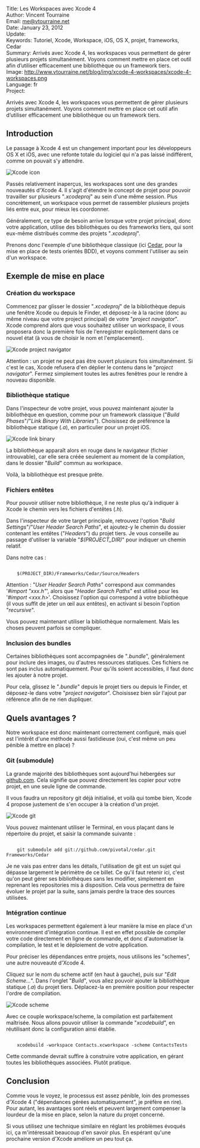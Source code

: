 Title:    Les Workspaces avec Xcode 4  
Author:   Vincent Tourraine  
Email:    me@vtourraine.net  
Date:     January 23, 2012  
Update:   
Keywords: Tutoriel, Xcode, Workspace, iOS, OS X, projet, frameworks, Cedar  
Summary:  Arrivés avec Xcode 4, les workspaces vous permettent de gérer plusieurs projets simultanément. Voyons comment mettre en place cet outil afin d’utiliser efficacement une bibliothèque ou un framework tiers.  
Image:    http://www.vtourraine.net/blog/img/xcode-4-workspaces/xcode-4-workspaces.png  
Language: fr  
Project:  

<p>Arrivés avec Xcode 4, les workspaces vous permettent de gérer plusieurs projets simultanément. Voyons comment mettre en place cet outil afin d’utiliser efficacement une bibliothèque ou un framework tiers.</p>

<h2>Introduction</h2>
<p>
	Le passage à Xcode 4 est un changement important pour les développeurs OS X et iOS, avec une refonte totale du logiciel qui n'a pas laissé indifférent, comme on pouvait s'y attendre.
</p>
<div class="slideshow">
	<img src="http://www.vtourraine.net/blog/img/xcode-4-workspaces/xcode-icon.png" class="nostyle" alt="Xcode icon" />
</div>
<p>
	Passés relativement inaperçus, les workspaces sont une des grandes nouveautés d'Xcode 4. Il s'agit d'étendre le concept de projet pour pouvoir travailler sur plusieurs "<em>.xcodeproj</em>" au sein d'une même session. Plus concrètement, un workspace vous permet de rassembler plusieurs projets liés entre eux, pour mieux les coordonner.
</p>
<p>
	Généralement, ce type de besoin arrive lorsque votre projet principal, donc votre application, utilise des bibliothèques ou des frameworks tiers, qui sont eux-même distribués comme des projets "<em>.xcodeproj</em>".
</p>
<p>
	Prenons donc l'exemple d'une bibliothèque classique (ici <a href="https://github.com/pivotal/cedar">Cedar</a>, pour la mise en place de tests orientés BDD), et voyons comment l'utiliser au sein d'un workspace.
</p>

<h2>Exemple de mise en place</h2>
<h3>Création du workspace</h3>
<p>
	Commencez par glisser le dossier "<em>.xcodeproj</em>" de la bibliothèque depuis une fenêtre Xcode ou depuis le Finder, et déposez-le à la racine (donc au même niveau que votre project principal) de votre "<em>project navigator</em>". Xcode comprend alors que vous souhaitez utiliser un workspace, il vous proposera donc la première fois de l'enregistrer explicitement dans ce nouvel état (à vous de choisir le nom et l'emplacement).
</p>
<div class="slideshow">
	<img src="http://www.vtourraine.net/blog/img/xcode-4-workspaces/project-navigator.png" alt="Xcode project navigator" />
</div>
<p>
	Attention : un projet ne peut pas être ouvert plusieurs fois simultanément. Si c'est le cas, Xcode refusera d'en déplier le contenu dans le "<em>project navigator</em>". Fermez simplement toutes les autres fenêtres pour le rendre à nouveau disponible.
</p>
<h3>Bibliothèque statique</h3>
<p>
	Dans l'inspecteur de votre projet, vous pouvez maintenant ajouter la bibliothèque en question, comme pour un framework classique ("<em>Build Phases</em>"/"<em>Link Binary With Libraries</em>"). Choisissez de préférence la bibliothèque statique (<em>.a</em>), en particulier pour un projet iOS.
</p>
<div class="slideshow">
	<img src="http://www.vtourraine.net/blog/img/xcode-4-workspaces/link-binaries.png" alt="Xcode link binary" />
</div>
<p>
	La bibliothèque apparaît alors en rouge dans le navigateur (fichier introuvable), car elle sera créée seulement au moment de la compilation, dans le dossier "<em>Build</em>" commun au workspace.
</p>
<p>
	Voilà, la bibliothèque est presque prête.
</p>
<h3>Fichiers entêtes</h3>
<p>
	Pour pouvoir utiliser notre bibliothèque, il ne reste plus qu'à indiquer à Xcode le chemin vers les fichiers d'entêtes (<em>.h</em>).
</p>
<p>
	Dans l'inspecteur de votre target principale, retrouvez l'option "<em>Build Settings</em>"/"<em>User Header Search Paths</em>", et ajoutez-y le chemin du dossier contenant les entêtes ("<em>Headers</em>") du projet tiers. Je vous conseille au passage d'utiliser la variable "<em>$(PROJECT_DIR)</em>" pour indiquer un chemin relatif.
</p>
<p>
	Dans notre cas :
</p>
<code>
	$(PROJECT_DIR)/Frameworks/Cedar/Source/Headers
</code>
<p>
Attention : "<em>User Header Search Paths</em>" correspond aux commandes '<em>#import "xxx.h"</em>', alors que "<em>Header Search Paths</em>" est utilisé pour les '<em>#import &lt;xxx.h&gt;</em>'. Choisissez l'option qui correspond à votre bibliothèque (il vous suffit de jeter un œil aux entêtes), en activant si besoin l'option "<em>recursive</em>".
</p>
<p>
	Vous pouvez maintenant utiliser la bibliothèque normalement. Mais les choses peuvent parfois se compliquer.
</p>
<h3>Inclusion des bundles</h3>
<p>
	Certaines bibliothèques sont accompagnées de "<em>.bundle</em>", généralement pour inclure des images, ou d'autres ressources statiques. Ces fichiers ne sont pas inclus automatiquement. Pour qu'ils soient accessibles, il faut donc les ajouter à notre projet.
</p>
<p>
	Pour cela, glissez le "<em>.bundle</em>" depuis le projet tiers ou depuis le Finder, et déposez-le dans votre "<em>project navigator</em>". Choisissez bien sûr l'ajout par référence afin de ne rien dupliquer.
</p>

<h2>Quels avantages ?</h2>
<p>
Notre workspace est donc maintenant correctement configuré, mais quel est l'intérêt d'une méthode aussi fastidieuse (oui, c'est même un peu pénible à mettre en place) ?
</p>
<h3>Git (submodule)</h3>
<p>
	La grande majorité des bibliothèques sont aujourd'hui hébergées sur <a href="http://www.github.com">github.com</a>. Cela signifie que pouvez directement les copier pour votre projet, en une seule ligne de commande.
</p>
<p>
	Il vous faudra un repository git déjà initialisé, et voilà qui tombe bien, Xcode 4 propose justement de s'en occuper à la création d'un projet.
</p>
<div class="slideshow">
	<img src="http://www.vtourraine.net/blog/img/xcode-4-workspaces/create-project-git.jpg" alt="Xcode git" />
</div>
<p>
	Vous pouvez maintenant utiliser le Terminal, en vous plaçant dans le répertoire du projet, et saisir la commande suivante :
</p>
<code>
	git submodule add git://github.com/pivotal/cedar.git Frameworks/Cedar
</code>
<p>
	Je ne vais pas entrer dans les détails, l'utilisation de git est un sujet qui dépasse largement le périmètre de ce billet. Ce qu'il faut retenir ici, c'est qu'on peut gérer ses bibliothèques sans les modifier, simplement en reprenant les repositories mis à disposition. Cela vous permettra de faire évoluer le projet par la suite, sans jamais perdre la trace des sources utilisées.
</p>
<h3>Intégration continue</h3>
<p>
	Les workspaces permettent également à leur manière la mise en place d'un environnement d'intégration continue. Il est en effet possible de compiler votre code directement en ligne de commande, et donc d'automatiser la compilation, le test et le déploiement de votre application.
</p>
<p>
	Pour préciser les dépendances entre projets, nous utilisons les "schemes", une autre nouveauté d'Xcode 4.
</p>
<p>
	Cliquez sur le nom du scheme actif (en haut à gauche), puis sur "<em>Edit Scheme...</em>". Dans l'onglet "<em>Build</em>", vous allez pouvoir ajouter la bibliothèque statique (<em>.a</em>) du projet tiers. Déplacez-la en première position pour respecter l'ordre de compilation.
</p>
<div class="slideshow">
	<img src="http://www.vtourraine.net/blog/img/xcode-4-workspaces/scheme.jpg" alt="Xcode scheme" />
</div>
<p>
	Avec ce couple workspace/scheme, la compilation est parfaitement maîtrisée. Nous allons pouvoir utiliser la commande "<em>xcodebuild</em>", en réutilisant donc la configuration ainsi établie.
</p>
<code>
	xcodebuild -workspace Contacts.xcworkspace -scheme ContactsTests
</code>
<p>
	Cette commande devrait suffire à construire votre application, en gérant toutes les bibliothèques associées. Plutôt pratique.
</p>

<h2>Conclusion</h2>
<p>
	Comme vous le voyez, le processus est assez pénible, loin des promesses d'Xcode 4 ("dépendances gérées automatiquement", je préfère en rire). Pour autant, les avantages sont réels et peuvent largement compenser la lourdeur de la mise en place, selon la nature du projet concerné.
</p>
<p>
	Si vous utilisez une technique similaire en réglant les problèmes évoqués ici, ça m'intéressait beaucoup d'en savoir plus. En espérant qu'une prochaine version d'Xcode améliore un peu tout ça.
</p>